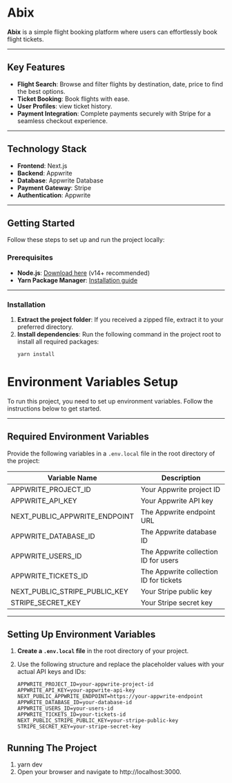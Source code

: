 # Abix

**Abix** is a simple flight booking platform where users can effortlessly book flight tickets.  

---

## Key Features

- **Flight Search**: Browse and filter flights by destination, date, price to find the best options.
- **Ticket Booking**: Book flights with ease.
- **User Profiles**: view ticket history.
- **Payment Integration**: Complete payments securely with Stripe for a seamless checkout experience.

---

## Technology Stack

- **Frontend**: Next.js
- **Backend**: Appwrite
- **Database**: Appwrite Database
- **Payment Gateway**: Stripe
- **Authentication**: Appwrite

---

## Getting Started

Follow these steps to set up and run the project locally:

### Prerequisites

- **Node.js**: [Download here](https://nodejs.org/) (v14+ recommended)
- **Yarn Package Manager**: [Installation guide](https://yarnpkg.com/getting-started/install)

---

### Installation

1. **Extract the project folder**: If you received a zipped file, extract it to your preferred directory.
2. **Install dependencies**: Run the following command in the project root to install all required packages:
   ```bash
   yarn install
   ```

# Environment Variables Setup

To run this project, you need to set up environment variables. Follow the instructions below to get started.

---

## Required Environment Variables

Provide the following variables in a `.env.local` file in the root directory of the project:

| Variable Name                 | Description                            |
| ----------------------------- | -------------------------------------- |
| APPWRITE_PROJECT_ID           | Your Appwrite project ID               |
| APPWRITE_API_KEY              | Your Appwrite API key                  |
| NEXT_PUBLIC_APPWRITE_ENDPOINT | The Appwrite endpoint URL              |
| APPWRITE_DATABASE_ID          | The Appwrite database ID               |
| APPWRITE_USERS_ID             | The Appwrite collection ID for users   |
| APPWRITE_TICKETS_ID           | The Appwrite collection ID for tickets |
| NEXT_PUBLIC_STRIPE_PUBLIC_KEY | Your Stripe public key                 |
| STRIPE_SECRET_KEY             | Your Stripe secret key                 |

---

## Setting Up Environment Variables

1. **Create a `.env.local` file** in the root directory of your project.
2. Use the following structure and replace the placeholder values with your actual API keys and IDs:

   ```env
   APPWRITE_PROJECT_ID=your-appwrite-project-id
   APPWRITE_API_KEY=your-appwrite-api-key
   NEXT_PUBLIC_APPWRITE_ENDPOINT=https://your-appwrite-endpoint
   APPWRITE_DATABASE_ID=your-database-id
   APPWRITE_USERS_ID=your-users-id
   APPWRITE_TICKETS_ID=your-tickets-id
   NEXT_PUBLIC_STRIPE_PUBLIC_KEY=your-stripe-public-key
   STRIPE_SECRET_KEY=your-stripe-secret-key
   ```

## Running The Project

1. yarn dev
2. Open your browser and navigate to http://localhost:3000.


